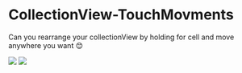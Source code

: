 # CollectionView-TouchMovments
Can you rearrange your collectionView by holding for cell and move anywhere you want 😊

![](https://imgur.com/dcRDKOi.gif)
![](https://gfycat.com/regalnarrowfruitfly.gif)
